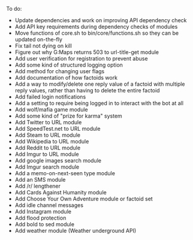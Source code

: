 To do:
* Update dependencies and work on improving API dependency check
* Add API key requirements during dependency checks of modules
* Move functions of core.sh to bin/core/functions.sh so they can be updated on-the-fly
* Fix tail not dying on kill
* Figure out why G:Maps returns 503 to url-title-get module
* Add user verification for registration to prevent abuse
* Add some kind of structured logging option
* Add method for changing user flags
* Add documentation of how factoids work
* Add a way to modify/delete one reply value of a factoid with multiple reply values, rather than having to delete the entire factoid
* Add failed login notifications
* Add a setting to require being logged in to interact with the bot at all
* Add wolf/mafia game module
* Add some kind of "prize for karma" system
* Add Twitter to URL module
* Add SpeedTest.net to URL module
* Add Steam to URL module
* Add Wikipedia to URL module
* Add Reddit to URL module
* Add Imgur to URL module
* Add google images search module
* Add Imgur search module
* Add a memo-on-next-seen type module
* Add an SMS module
* Add /r/ lengthener
* Add Cards Against Humanity module
* Add Choose Your Own Adventure module or factoid set
* Add idle channel messages
* Add Instagram module
* Add flood protection
* Add bold to sed module
* Add weather module (Weather underground API)
